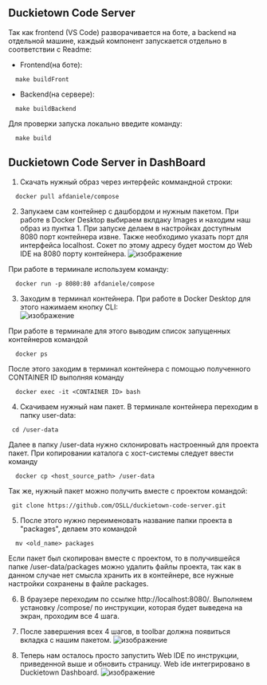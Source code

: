 ## Duckietown Code Server

Так как frontend (VS Code) разворачивается на боте, а backend на отдельной машине, каждый компонент запускается отдельно в соответствии с Readme:

- Frontend(на боте): 
```
  make buildFront
```
  
- Backend(на сервере): 
```
  make buildBackend
```

Для проверки запуска локально введите команду:
```
  make build
```

## Duckietown Code Server in DashBoard

1. Скачать нужный образ через интерфейс коммандной строки:
```
  docker pull afdaniele/compose
```

2. Запукаем сам контейнер с дашбордом и нужным пакетом.
При работе в Docker Desktop выбираем вклдаку Images и находим наш образ из пунтка 1. При запуске делаем в настройках доступным 8080 порт контейнера извне. Также необходимо указать порт для интерфейса localhost. Сокет по этому адресу будет мостом до Web IDE на 8080 порту контейнера. 
![изображение](https://user-images.githubusercontent.com/55065701/171870360-1c1db11f-b424-43e6-b07a-d42fd578ce94.png)

При работе в терминале используем команду:
```
  docker run -p 8080:80 afdaniele/compose
```
 
3. Заходим в терминал контейнера. 
При работе в Docker Desktop для этого нажимаем кнопку CLI:  
![изображение](https://user-images.githubusercontent.com/55065701/171940811-534ad19c-a7d5-41a0-9185-f581c5f065aa.png)

При работе в терминале для этого выводим список запущенных контейнеров командой
```
  docker ps
```
После этого заходим в терминал контейнера с помощью полученного CONTAINER ID выполняя команду
```
  docker exec -it <CONTAINER ID> bash
```

4. Скачиваем нужный нам пакет.
В терминале контейнера переходим в папку user-data:
 ```
  cd /user-data
```
Далее в папку /user-data нужно склонировать настроенный для проекта пакет. При копировании каталога с хост-системы следует ввести команду
```
  docker cp <host_source_path> /user-data
```

Так же, нужный пакет можно получить вместе с проектом командой:
 ```
  git clone https://github.com/OSLL/duckietown-code-server.git 
```
5. После этого нужно переименовать название папки проекта в "packages", делаем это командой 
```
  mv <old_name> packages
```
Если пакет был скопирован вместе с проектом, то в получившейся папке /user-data/packages можно удалить файлы проекта, так как в данном случае нет смысла хранить их в контейнере, все нужные настройки сохранены в файле packages.

6. В браузере переходим по ссылке http://localhost:8080/. Выполняем установку /compose/ по инструкции, которая будет выведена на экран, проходим все 4 шага.
 
7. После завершения всех 4 шагов, в toolbar должна появиться вкладка с нашим пакетом. 
![изображение](https://user-images.githubusercontent.com/55065701/170998722-3e16617e-b1a1-46c6-bf52-c2be68c5773a.png)

8. Теперь нам осталось просто запустить Web IDE по инструкции, приведенной выше и обновить страницу. 
Web ide интегрировано в Duckietown Dashboard.
![изображение](https://user-images.githubusercontent.com/55065701/170999357-b435f122-e5d8-45a5-8fac-c8dd8bcc3ace.png)